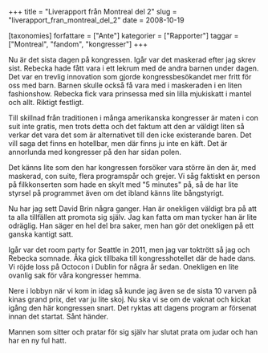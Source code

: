 +++
title = "Liverapport från Montreal del 2"
slug = "liverapport_fran_montreal_del_2"
date = 2008-10-19

[taxonomies]
forfattare = ["Ante"]
kategorier = ["Rapporter"]
taggar = ["Montreal", "fandom", "kongresser"]
+++

Nu är det sista dagen på kongressen. Igår var det maskerad efter jag skrev sist. Rebecka hade fått vara i ett lekrum med de andra barnen under dagen. Det var en trevlig innovation som gjorde kongressbesökandet mer fritt för oss med barn. Barnen skulle också få vara med i maskeraden i en liten fashionshow. Rebecka fick vara prinsessa med sin lilla mjukiskatt i mantel och allt. Riktigt festligt.

<!-- more -->

Till skillnad från traditionen i många amerikanska kongresser är maten i con suit inte gratis, men trots detta och det faktum att den ar väldigt liten så verkar det vara det som är alternativet till den icke existerande baren. Det vill saga det finns en hotellbar, men där finns ju inte en käft. Det är annorlunda med kongresser på den har sidan polen.

Det känns lite som den har kongressen forsöker vara större än den är, med maskerad, con suite, flera programspår och grejer. Vi såg faktiskt en person på filkkonserten som hade en skylt med "5 minutes" på, så de har lite styrsel på programmet även om det ibland känns lite bångstyrigt.

Nu har jag sett David Brin några ganger. Han är onekligen väldigt bra på att ta alla tillfällen att promota sig själv. Jag kan fatta om man tycker han är lite odräglig. Han säger en hel del bra saker, men han gör det onekligen på ett ganska kantigt satt.

Igår var det room party for Seattle in 2011, men jag var toktrött så jag och Rebecka somnade. Åka gick tillbaka till kongresshotellet där de hade dans. Vi röjde loss på Octocon i Dublin for några år sedan. Onekligen en lite ovanlig sak för våra kongresser hemma.

Nere i lobbyn när vi kom in idag så kunde jag även se de sista 10 varven på kinas grand prix, det var ju lite skoj. Nu ska vi se om de vaknat och kickat igång den här kongressen snart. Det ryktas att dagens program ar försenat innan det startat. Sånt händer.

Mannen som sitter och pratar för sig själv har slutat prata om judar och han har en ny ful hatt.
